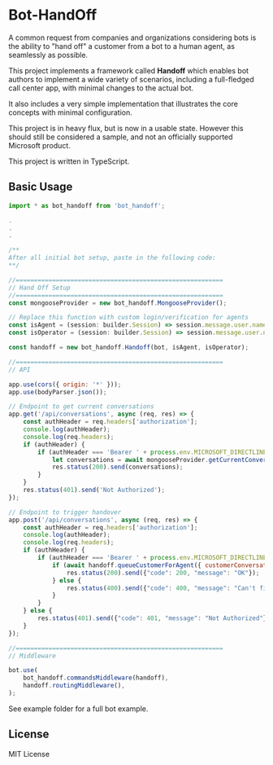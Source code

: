 # Bot-HandOff

A common request from companies and organizations considering bots is the ability to "hand off" a customer from a bot to a human agent, as seamlessly as possible.

This project implements a framework called **Handoff** which enables bot authors to implement a wide variety of scenarios, including a full-fledged call center app, with minimal changes to the actual bot.

It also includes a very simple implementation that illustrates the core concepts with minimal configuration.

This project is in heavy flux, but is now in a usable state. However this should still be considered a sample, and not an officially supported Microsoft product.

This project is written in TypeScript.

## Basic Usage

```javascript
import * as bot_handoff from 'bot_handoff';

.
.
.

/**
After all initial bot setup, paste in the following code:
**/

//=========================================================
// Hand Off Setup
//=========================================================
const mongooseProvider = new bot_handoff.MongooseProvider();

// Replace this function with custom login/verification for agents
const isAgent = (session: builder.Session) => session.message.user.name.startsWith("Agent");
const isOperator = (session: builder.Session) => session.message.user.name.startsWith("Operator");

const handoff = new bot_handoff.Handoff(bot, isAgent, isOperator);

//=========================================================
// API

app.use(cors({ origin: '*' }));
app.use(bodyParser.json());

// Endpoint to get current conversations
app.get('/api/conversations', async (req, res) => {
    const authHeader = req.headers['authorization'];
    console.log(authHeader);
    console.log(req.headers);
    if (authHeader) {
        if (authHeader === 'Bearer ' + process.env.MICROSOFT_DIRECTLINE_SECRET) {
            let conversations = await mongooseProvider.getCurrentConversations()
            res.status(200).send(conversations);
        }
    }
    res.status(401).send('Not Authorized');
});

// Endpoint to trigger handover
app.post('/api/conversations', async (req, res) => {
    const authHeader = req.headers['authorization'];
    console.log(authHeader);
    console.log(req.headers);
    if (authHeader) {
        if (authHeader === 'Bearer ' + process.env.MICROSOFT_DIRECTLINE_SECRET) {
            if (await handoff.queueCustomerForAgent({ customerConversationId: req.body.conversationId })) {
                res.status(200).send({"code": 200, "message": "OK"});
            } else {
                res.status(400).send({"code": 400, "message": "Can't find conversation ID"});
            }
        }
    } else {
        res.status(401).send({"code": 401, "message": "Not Authorized"});
    }
});

//=========================================================
// Middleware

bot.use(
    bot_handoff.commandsMiddleware(handoff),
    handoff.routingMiddleware(),
);


```

See example folder for a full bot example.

## License

MIT License
